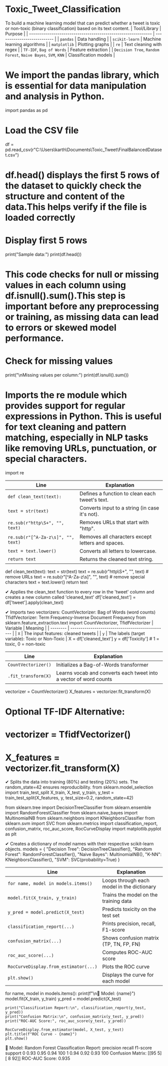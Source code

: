 # Toxic_Tweet_Classification
To build a machine learning model that can predict whether a tweet is toxic or non-toxic (binary classification) based on its text content.
| Tool/Library                                                  | Purpose                     |
| ------------------------------------------------------------- | --------------------------- |
| `pandas`                                                      | Data handling               |
| `scikit-learn`                                                | Machine learning algorithms |
| `matplotlib`                                                  | Plotting graphs             |
| `re`                                                          | Text cleaning with regex    |
| `TF-IDF`, `Bag of Words`                                      | Feature extraction          |
| `Decision Tree`, `Random Forest`, `Naive Bayes`, `SVM`, `KNN` | Classification models       |

# We import the pandas library, which is essential for data manipulation and analysis in Python.
import pandas as pd
#  Load the CSV file
df = pd.read_csv(r"C:\Users\karth\Documents\Toxic_Tweet\FinalBalancedDataset.csv")
# df.head() displays the first 5 rows of the dataset to quickly check the structure and content of the data.This helps verify if the file is loaded correctly
# Display first 5 rows
print("Sample data:")
print(df.head())
# This code checks for null or missing values in each column using df.isnull().sum().This step is important before any preprocessing or training, as missing data can lead to errors or skewed model performance.
# Check for missing values
print("\nMissing values per column:")
print(df.isnull().sum())
# Imports the re module which provides support for regular expressions in Python. This is useful for text cleaning and pattern matching, especially in NLP tasks like removing URLs, punctuation, or special characters. 
import re

| Line                               | Explanation                                       |
| ---------------------------------- | ------------------------------------------------- |
| `def clean_text(text):`            | Defines a function to clean each tweet's text.    |
| `text = str(text)`                 | Converts input to a string (in case it's not).    |
| `re.sub(r"http\S+", "", text)`     | Removes URLs that start with "http".              |
| `re.sub(r"[^A-Za-z\s]", "", text)` | Removes all characters except letters and spaces. |
| `text = text.lower()`              | Converts all letters to lowercase.                |
| `return text`                      | Returns the cleaned text string.                  |

def clean_text(text):
    text = str(text)
    text = re.sub(r"http\S+", "", text)  # remove URLs
    text = re.sub(r"[^A-Za-z\s]", "", text)  # remove special characters
    text = text.lower()
    return text

✔ Applies the clean_text function to every row in the 'tweet' column and creates a new column called 'cleaned_text'
df['cleaned_text'] = df['tweet'].apply(clean_text)

✔ Imports two vectorizers:
CountVectorizer: Bag of Words (word counts)
TfidfVectorizer: Term Frequency-Inverse Document Frequency
from sklearn.feature_extraction.text import CountVectorizer, TfidfVectorizer
| Variable | Meaning                                          |
| -------- | ------------------------------------------------ |
| `X`      | The input features: cleaned tweets               |
| `y`      | The labels (target variable): Toxic or Non-Toxic |
X = df['cleaned_text']
y = df['Toxicity']  # 1 = toxic, 0 = non-toxic

| Line                | Explanation                                                       |
| ------------------- | ----------------------------------------------------------------- |
| `CountVectorizer()` | Initializes a Bag-of-Words transformer                            |
| `.fit_transform(X)` | Learns vocab and converts each tweet into a vector of word counts |
vectorizer = CountVectorizer()
X_features = vectorizer.fit_transform(X)

# Optional TF-IDF Alternative:
# vectorizer = TfidfVectorizer()
# X_features = vectorizer.fit_transform(X)

✔ Splits the data into training (80%) and testing (20%) sets.
The random_state=42 ensures reproducibility.
from sklearn.model_selection import train_test_split
X_train, X_test, y_train, y_test = train_test_split(X_features, y, test_size=0.2, random_state=42)

from sklearn.tree import DecisionTreeClassifier
from sklearn.ensemble import RandomForestClassifier
from sklearn.naive_bayes import MultinomialNB
from sklearn.neighbors import KNeighborsClassifier
from sklearn.svm import SVC
from sklearn.metrics import classification_report, confusion_matrix, roc_auc_score, RocCurveDisplay
import matplotlib.pyplot as plt

✔ Creates a dictionary of model names with their respective scikit-learn objects.
models = {
    "Decision Tree": DecisionTreeClassifier(),
    "Random Forest": RandomForestClassifier(),
    "Naive Bayes": MultinomialNB(),
    "K-NN": KNeighborsClassifier(),
    "SVM": SVC(probability=True)
}

| Line                                  | Explanation                                |
| ------------------------------------- | ------------------------------------------ |
| `for name, model in models.items()`   | Loops through each model in the dictionary |
| `model.fit(X_train, y_train)`         | Trains the model on the training data      |
| `y_pred = model.predict(X_test)`      | Predicts toxicity on the test set          |
| `classification_report(...)`          | Prints precision, recall, F1-score         |
| `confusion_matrix(...)`               | Shows confusion matrix (TP, TN, FP, FN)    |
| `roc_auc_score(...)`                  | Computes ROC-AUC score                     |
| `RocCurveDisplay.from_estimator(...)` | Plots the ROC curve                        |
| `plt.show()`                          | Displays the curve for each model          |

for name, model in models.items():
    print(f"\n📌 Model: {name}")
    model.fit(X_train, y_train)
    y_pred = model.predict(X_test)

    print("Classification Report:\n", classification_report(y_test, y_pred))
    print("Confusion Matrix:\n", confusion_matrix(y_test, y_pred))
    print("ROC-AUC Score:", roc_auc_score(y_test, y_pred))

    RocCurveDisplay.from_estimator(model, X_test, y_test)
    plt.title(f"ROC Curve - {name}")
    plt.show()

📌 Model: Random Forest
Classification Report:
               precision    recall  f1-score   support
           0       0.93      0.95      0.94       100
           1       0.94      0.92      0.93       100
Confusion Matrix:
 [[95  5]
  [ 8 92]]
ROC-AUC Score: 0.935






